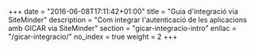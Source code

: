+++
date        = "2016-06-08T17:11:42+01:00"
title       = "Guia d'integració via SiteMinder"
description = "Com integrar l'autenticació de les aplicacions amb GICAR via SiteMinder"
section     = "gicar-integracio-intro"
enllac		= "/gicar-integracio/"
no_index 	= true
weight 		= 2
+++
